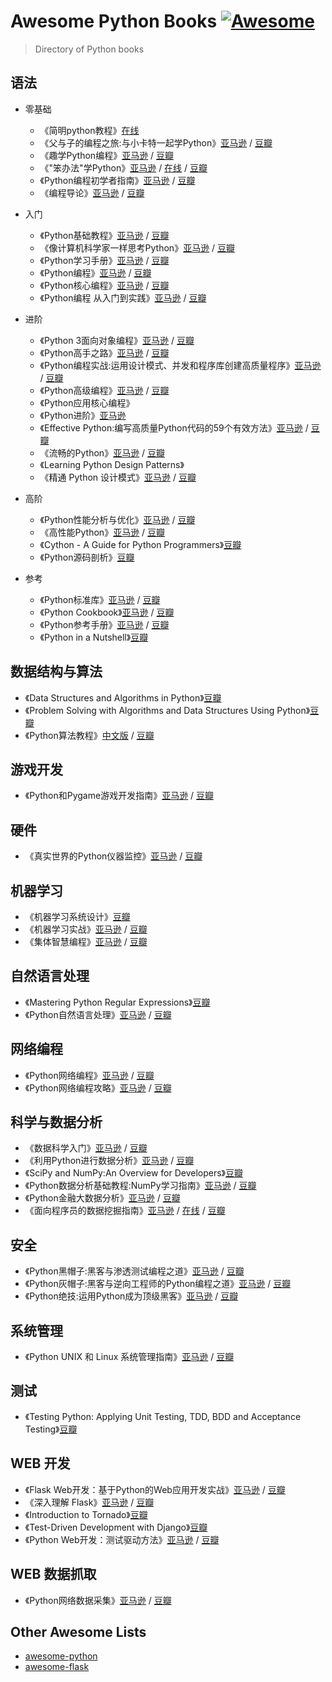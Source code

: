 # Awesome Python Books [![Awesome](https://cdn.rawgit.com/sindresorhus/awesome/d7305f38d29fed78fa85652e3a63e154dd8e8829/media/badge.svg)](https://github.com/sindresorhus/awesome)

> Directory of Python books

## 语法
- 零基础
    - 《简明python教程》[在线](http://wiki.jikexueyuan.com/project/simple-python-course/)
    - 《父与子的编程之旅:与小卡特一起学Python》[亚马逊](https://www.amazon.cn/dp/B00PG0MMLO) / [豆瓣](https://book.douban.com/subject/26005639/)
    - 《趣学Python编程》[亚马逊](https://www.amazon.cn/dp/B00IM56I5Q) / [豆瓣](https://book.douban.com/subject/25837145/)
    - 《"笨办法"学Python》[亚马逊](https://www.amazon.cn/dp/B00P6OJ0TC) / [在线](https://flyouting.gitbooks.io/learn-python-the-hard-way-cn/content/) / [豆瓣](https://book.douban.com/subject/26264642/)
    - 《Python编程初学者指南》[亚马逊](https://www.amazon.cn/dp/B00OZVSJAS/) / [豆瓣](https://book.douban.com/subject/26287445/)
    - 《编程导论》[亚马逊](https://www.amazon.cn/dp/B00W34DZ1M) / [豆瓣](https://book.douban.com/subject/26368668/)

- 入门
    - 《Python基础教程》[亚马逊](https://www.amazon.cn/dp/B00KAFX65Q) / [豆瓣](https://book.douban.com/subject/25880388/)
    - 《像计算机科学家一样思考Python》[亚马逊](https://www.amazon.cn/dp/B01ION3W54/) / [豆瓣](https://book.douban.com/subject/26870407/)
    - 《Python学习手册》[亚马逊](https://www.amazon.cn/dp/B004TUJ7A6) / [豆瓣](https://book.douban.com/subject/6049132/)
    - 《Python编程》[亚马逊](https://www.amazon.cn/dp/B00R3UI2NC) / [豆瓣](https://book.douban.com/subject/26314833/) 
    - 《Python核心编程》[亚马逊](https://www.amazon.cn/Python/dp/B01FQAS0KK) / [豆瓣](https://book.douban.com/subject/26801374/)
    - 《Python编程 从入门到实践》[亚马逊](https://www.amazon.cn/dp/B01ION3VWI/) / [豆瓣](https://book.douban.com/subject/26829016/)

- 进阶
    - 《Python 3面向对象编程》[亚马逊](https://www.amazon.cn/dp/B010MG1S84) / [豆瓣](https://book.douban.com/subject/26468916/)
    - 《Python高手之路》[亚马逊](https://www.amazon.cn/dp/B00X65PEFC) / [豆瓣](https://book.douban.com/subject/26389274/)
    - 《Python编程实战:运用设计模式、并发和程序库创建高质量程序》[亚马逊](https://www.amazon.cn/dp/B00MHDPIJ6) / [豆瓣](https://book.douban.com/subject/25955274/)
    - 《Python高级编程》[亚马逊](https://book.douban.com/subject/4212921/) / [豆瓣](https://book.douban.com/subject/27133480/)
    - 《Python应用核心编程》
    - 《Python进阶》[亚马逊](https://eastlakeside.gitbooks.io/interpy-zh/content/)
    - 《Effective Python:编写高质量Python代码的59个有效方法》[亚马逊](https://www.amazon.cn/dp/B01ASI36QS) / [豆瓣](https://book.douban.com/subject/26709315/)
    - 《流畅的Python》[亚马逊](https://www.amazon.cn/dp/B072HMKKPG) / [豆瓣](https://book.douban.com/subject/27028517/)
    - 《Learning Python Design Patterns》
    - 《精通 Python 设计模式》[亚马逊](https://www.amazon.cn/dp/B01ION3VW8) / [豆瓣](https://book.douban.com/subject/26829015/)

- 高阶
    - 《Python性能分析与优化》[亚马逊](https://www.amazon.cn/dp/B01HB0KNCG) / [豆瓣](https://book.douban.com/subject/26819420/)
    - 《高性能Python》[亚马逊](https://www.amazon.cn/dp/B072RBY4M5) / [豆瓣](https://book.douban.com/subject/27064848/)
    - 《Cython - A Guide for Python Programmers》[豆瓣](https://book.douban.com/subject/26250831/)
    - 《Python源码剖析》[豆瓣](https://book.douban.com/subject/3117898/)

- 参考
    - 《Python标准库》[亚马逊](https://book.douban.com/subject/10773324/) / [豆瓣](https://book.douban.com/subject/10773324/)
    - 《Python Cookbook》[亚马逊](https://www.amazon.cn/dp/B00WKR1OKG) / [豆瓣](https://book.douban.com/subject/26381341/)
    - 《Python参考手册》[亚马逊](https://book.douban.com/subject/5401851/) / [豆瓣](https://book.douban.com/subject/5401851/)
    - 《Python in a Nutshell》[豆瓣](https://book.douban.com/subject/1845309/)

## 数据结构与算法
- 《Data Structures and Algorithms in Python》[豆瓣](https://book.douban.com/subject/10607365/)
- 《Problem Solving with Algorithms and Data Structures Using Python》[豆瓣](https://book.douban.com/subject/21325184/)
- 《Python算法教程》[中文版](https://www.amazon.cn/dp/B019NB0VCI) / [豆瓣](https://book.douban.com/subject/26699412/)

## 游戏开发
- 《Python和Pygame游戏开发指南》[亚马逊](https://www.amazon.cn/dp/B019IZ6ZWO) / [豆瓣](https://book.douban.com/subject/26702574/)

## 硬件
- 《真实世界的Python仪器监控》[亚马逊](https://book.douban.com/subject/20773481/) / [豆瓣](https://book.douban.com/subject/20773481/)

## 机器学习
- 《机器学习系统设计》[豆瓣](https://book.douban.com/subject/25899625/)
- 《机器学习实战》[亚马逊](https://www.amazon.cn/dp/B00D747PTK) / [豆瓣](https://book.douban.com/subject/24703171/)
- 《集体智慧编程》[亚马逊](https://www.amazon.cn/dp/B00UI93JD8) / [豆瓣](https://book.douban.com/subject/3288908/)

## 自然语言处理
- 《Mastering Python Regular Expressions》[豆瓣](https://book.douban.com/subject/25910720/)
- 《Python自然语言处理》[亚马逊](https://www.amazon.cn/dp/B00L7IV7C4) / [豆瓣](https://book.douban.com/subject/5336893/)

## 网络编程
- 《Python网络编程》[亚马逊](https://www.amazon.cn/dp/B01LXK2W32) / [豆瓣](https://book.douban.com/subject/26869212/)
- 《Python网络编程攻略》[亚马逊](https://www.amazon.cn/dp/B00PUP2IWS) / [豆瓣](https://book.douban.com/subject/26230343/)

## 科学与数据分析
- 《数据科学入门》[亚马逊](https://www.amazon.cn/dp/B01DLBQPQC) / [豆瓣](https://book.douban.com/subject/26741078/)
- 《利用Python进行数据分析》[亚马逊](https://www.amazon.cn/dp/B00GHGZLWS) / [豆瓣](https://book.douban.com/subject/25779298/)
- 《SciPy and NumPy:An Overview for Developers》[豆瓣](https://book.douban.com/subject/10561724/)
- 《Python数据分析基础教程:NumPy学习指南》[亚马逊](https://www.amazon.cn/dp/B00HLA8U86) / [豆瓣](https://book.douban.com/subject/25798462/)
- 《Python金融大数据分析》[亚马逊](https://www.amazon.cn/dp/B0182K8YMA) / [豆瓣](https://book.douban.com/subject/26670241/)
- 《面向程序员的数据挖掘指南》[亚马逊](https://www.amazon.cn/dp/B017QWR6BU) / [在线](http://dataminingguide.books.yourtion.com) / [豆瓣](https://book.douban.com/subject/26652166)

## 安全
- 《Python黑帽子:黑客与渗透测试编程之道》[亚马逊](https://www.amazon.cn/dp/B013KKCLE4) / [豆瓣](https://book.douban.com/subject/26590145/)
- 《Python灰帽子:黑客与逆向工程师的Python编程之道》[亚马逊](https://book.douban.com/subject/6025284/) / [豆瓣](https://book.douban.com/subject/6025284/)
- 《Python绝技:运用Python成为顶级黑客》[亚马逊](https://www.amazon.cn/dp/B019ZRGBVU) / [豆瓣](https://book.douban.com/subject/26702570/)

## 系统管理
- 《Python UNIX 和 Linux 系统管理指南》[亚马逊](https://book.douban.com/subject/4031965/) / [豆瓣](https://book.douban.com/subject/4031965/)

## 测试
- 《Testing Python: Applying Unit Testing, TDD, BDD and Acceptance Testing》[豆瓣](https://book.douban.com/subject/25953479/)

## WEB 开发
- 《Flask Web开发：基于Python的Web应用开发实战》[亚马逊](https://www.amazon.cn/dp/B00QT2TQCG) / [豆瓣](https://book.douban.com/subject/26274202/)
- 《深入理解 Flask》[亚马逊](https://www.amazon.cn/dp/B01IA9I2I4) / [豆瓣](https://book.douban.com/subject/26838547/)
- 《Introduction to Tornado》[豆瓣](https://book.douban.com/subject/7906788/)
- 《Test-Driven Development with Django》[豆瓣](https://book.douban.com/subject/26608104/)
- 《Python Web开发：测试驱动方法》[亚马逊](https://www.amazon.cn/dp/B016I9T8SQ) / [豆瓣](https://book.douban.com/subject/26640135/)

## WEB 数据抓取
- 《Python网络数据采集》[亚马逊](https://www.amazon.cn/dp/B01DU8CXJ4) / [豆瓣](https://book.douban.com/subject/26740503/)

## Other Awesome Lists
- [awesome-python](https://github.com/vinta/awesome-python)
- [awesome-flask](https://github.com/humiaozuzu/awesome-flask)
